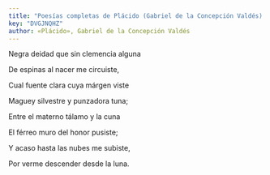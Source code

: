 ```yaml
---
title: "Poesías completas de Plácido (Gabriel de la Concepción Valdés)."
key: "DVGJNQHZ"
author: «Plácido», Gabriel de la Concepción Valdés
---
```

<div data-schema-version="8"><p>Negra deidad que sin clemencia alguna</p> <p>De espinas al nacer me circuiste,</p> <p> Cual fuente clara cuya márgen viste</p> <p> Maguey silvestre y punzadora tuna; </p> <p>Entre el materno tálamo y la cuna</p> <p>El férreo muro del honor pusiste; </p> <p>Y acaso hasta las nubes me subiste, </p> <p>Por verme descender desde la luna.</p> </div>